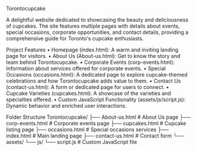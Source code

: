 Torontocupcake

A delightful website dedicated to showcasing the beauty and deliciousness of cupcakes. The site features multiple pages with details about events, special occasions, corporate opportunities, and contact details, providing a comprehensive guide for Toronto's cupcake enthusiasts.

Project Features
•	Homepage (index.html): A warm and inviting landing page for visitors.
•	About Us (About-us.html): Get to know the story and team behind Torontocupcake.
•	Corporate Events (corp-events.html): Information about services offered for corporate events.
•	Special Occasions (occasions.html): A dedicated page to explore cupcake-themed celebrations and how Torontocupcake adds value to them.
•	Contact Us (contact-us.html): A form or dedicated page for users to connect.
•	Cupcake Varieties (cupcakes.html): A showcase of the varieties and specialties offered.
•	Custom JavaScript Functionality (assets/js/script.js): Dynamic behavior and enriched user interactions.

Folder Structure
Torontocupcake/
├── About-us.html         # About Us page
├── corp-events.html      # Corporate events page
├── cupcakes.html         # Cupcake listing page
├── occasions.html        # Special occasions services
├── index.html            # Main landing page
├── contact-us.html       # Contact form
└── assets/
    └── js/
        └── script.js     # Custom JavaScript file
